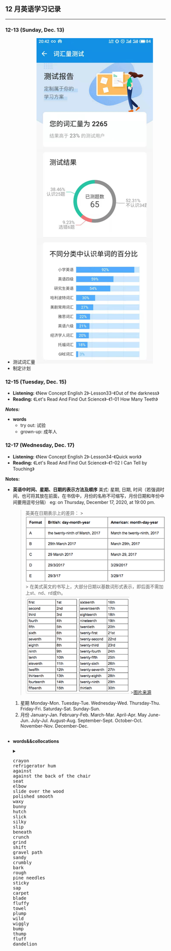 ## 12 月英语学习记录

---

### 12-13 (Sunday, Dec. 13)

- 测试词汇量
  ![词汇量](2012\1201.png)
- 制定计划

### 12-15 (Tuesday, Dec. 15)

- **Listening:** 《New Concept English 2》-Lesson33-《Out of the darkness》
- **Reading:** 《Let's Read And Find Out Science》-《1-01 How Many Teeth》
  <br>

**_Notes:_**

- **words**
  - try out: 试验
  - grown-up: 成年人

### 12-17 (Wednesday, Dec. 17)

- **Listening:** 《New Concept English 2》-Lesson34-《Quick work》
- **Reading:** 《Let's Read And Find Out Science》-《1-02 I Can Tell by Touching》
  <br>

**Notes:**

- **英语中时间、星期、日期的表示方法及顺序**
  美式: 星期, 日期, 时间（若强调时间，也可将其放在前面，在书信中，月份的名称不可缩写，月份日期和年份中间要用逗号分隔）
  eg: on Thursday, December 17, 2020, at 19:00 pm.

    > 英美在日期表示上的差异：
      > ![英美表示的差异](2012\1202.png)
      > 在美式英文的书写上，大部分日期以基数词形式表示，即后面不需加上st、nd、rd或th。
      ![日期表示](2012\1203.png)
      >[图片来源](https://www.shanbay.com/footprints/article/4480/)


    1. 星期
          Monday-Mon.
          Tuesday-Tue.
          Wednesday-Wed.
          Thursday-Thu.
          Friday-Fri.
          Saturday-Sat.
          Sunday-Sun.
    2. 月份
          January-Jan.
          February-Feb.
          March-Mar.
          April-Apr.
          May
          June-Jun.
          July-Jul.
          August-Aug.
          September-Sept.
          October-Oct.
          November-Nov.
          December-Dec.

  <br>

- **words&&collocations**
  <details>
  <summary>
  <pre>
  crayon
  refrigerator hum
  against
  against the back of the chair
  seat
  elbow
  slide over the wood
  polished smooth
  waxy
  bunny
  hutch
  slick
  silky
  slip
  beneath
  crunch
  grind
  shift
  gravel path
  sandy
  crumbly
  bark
  rough
  pine needles
  sticky
  sap
  carpet
  blade
  fluffy
  towel
  plump
  wild
  wiggly
  bump
  thump
  fluff
  dandelion
  </pre>
  </summary>
  <pre>
  蜡笔
  冰箱嗡嗡声
  靠着
  （裤子的）臀部
  肘
  在木头上滑
  打磨光滑
  似蜡的
  兔子
  （关兔子等宠物的）笼，棚
  流畅的；光滑的
  丝绸般的；柔软光洁的
  滑落
  在···之下
  （使）嘎吱作响
  磨碎；碾碎
  移动
  石子路
  覆盖着沙的
  易碎的
  树皮
  粗糙的
  松针
  黏性的
  （植物的）汁，液
  地毯
  （草的）叶片
  绒毛似的；松软的；蓬松的
  毛巾
  胖乎乎的；圆滚滚的
  野生的
  扭动的；左右摇摆的
  （无意地）碰撞
  沉闷地撞击
  绒毛
  蒲公英
  </pre>
  </details>

